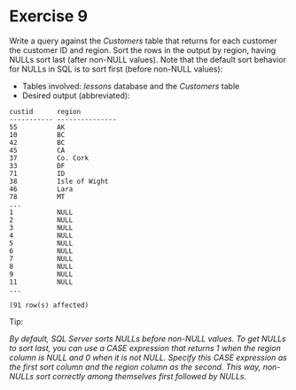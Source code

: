# Exercise 9

Write a query against the *Customers* table that returns for each customer the customer ID and region. Sort the rows in the output by region, having NULLs sort last (after non-NULL values). Note that the default sort behavior for NULLs in SQL is to sort first (before non-NULL values):

* Tables involved: *lessons* database and the *Customers* table
* Desired output (abbreviated):

```
custid      region
----------- ---------------
55          AK
10          BC
42          BC
45          CA
37          Co. Cork
33          DF
71          ID
38          Isle of Wight
46          Lara
78          MT
...
1           NULL
2           NULL
3           NULL
4           NULL
5           NULL
6           NULL
7           NULL
8           NULL
9           NULL
11          NULL
...

(91 row(s) affected)
```

Tip:

*By default, SQL Server sorts NULLs before non-NULL values. To get NULLs to sort last, you can use a CASE expression that returns 1 when the region column is NULL and 0 when it is not NULL. Specify this CASE expression as the first sort column and the region column as the second. This way, non-NULLs sort correctly among themselves first followed by NULLs.*